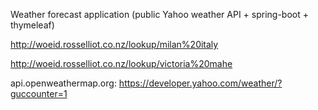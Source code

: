 Weather forecast application (public Yahoo weather API + spring-boot + thymeleaf)

http://woeid.rosselliot.co.nz/lookup/milan%20italy

http://woeid.rosselliot.co.nz/lookup/victoria%20mahe

api.openweathermap.org: https://developer.yahoo.com/weather/?guccounter=1
